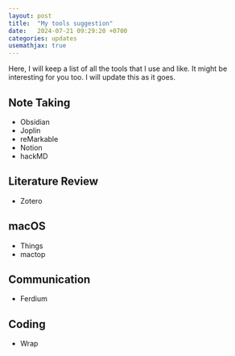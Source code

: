 ```yaml
---
layout: post
title:  "My tools suggestion"
date:   2024-07-21 09:29:20 +0700
categories: updates
usemathjax: true
---
```




Here, I will keep a list of all the tools that I use and like. It might be interesting for you too. I will update this as it goes.

## Note Taking
- Obsidian
- Joplin
- reMarkable
- Notion
- hackMD

## Literature Review
- Zotero

## macOS
- Things
- mactop

## Communication
- Ferdium

## Coding
- Wrap
